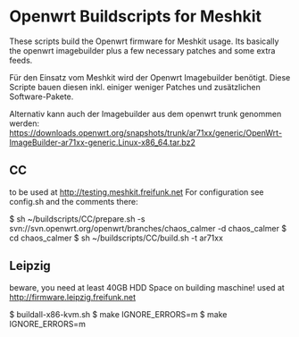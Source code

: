 Openwrt Buildscripts for Meshkit
=================================

These scripts build the Openwrt firmware for Meshkit usage. Its basically the openwrt
imagebuilder plus a few necessary patches and some extra feeds.

Für den Einsatz vom Meshkit wird der Openwrt Imagebuilder benötigt. Diese Scripte bauen diesen inkl. einiger weniger Patches und zusätzlichen Software-Pakete.

Alternativ kann auch der Imagebuilder aus dem openwrt trunk genommen werden:
https://downloads.openwrt.org/snapshots/trunk/ar71xx/generic/OpenWrt-ImageBuilder-ar71xx-generic.Linux-x86_64.tar.bz2

CC
-----

to be used at http://testing.meshkit.freifunk.net
For configuration see config.sh and the comments there:

$ sh ~/buildscripts/CC/prepare.sh -s svn://svn.openwrt.org/openwrt/branches/chaos_calmer -d chaos_calmer
$ cd chaos_calmer
$ sh ~/buildscripts/CC/build.sh -t ar71xx

Leipzig
-------

beware, you need at least 40GB HDD Space on building maschine!
used at http://firmware.leipzig.freifunk.net

$ buildall-x86-kvm.sh
$ make IGNORE_ERRORS=m
$ make IGNORE_ERRORS=m














